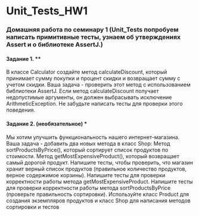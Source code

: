 # Unit_Tests_HW1
### Домашняя работа по семинару 1 (Unit_Tests попробуем написать примитивные тесты, узнаем об утверждениях Assert и о библиотеке AssertJ.)
#### Задание 1. ** 
В классе Calculator создайте метод calculateDiscount, который принимает сумму покупки и процент скидки и возвращает сумму с учетом скидки. 
Ваша задача - проверить этот метод с использованием библиотеки AssertJ. 
Если метод calculateDiscount получает недопустимые аргументы, он должен выбрасывать исключение ArithmeticException. 
Не забудьте написать тесты для проверки этого поведения.
#### Задание 2. (необязательное) *
Мы хотим улучшить функциональность нашего интернет-магазина. Ваша задача - добавить два новых метода в класс Shop:
Метод sortProductsByPrice(), который сортирует список продуктов по стоимости. Метод getMostExpensiveProduct(), который возвращает самый дорогой продукт. Напишите тесты, чтобы проверить, что магазин хранит верный список продуктов (правильное количество продуктов, верное содержимое корзины).
Напишите тесты для проверки корректности работы метода getMostExpensiveProduct. Напишите тесты для проверки корректности работы метода sortProductsByPrice (проверьте правильность сортировки). Используйте класс Product для создания экземпляров продуктов и класс Shop для написания методов сортировки и тестов